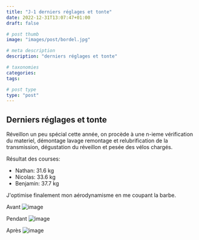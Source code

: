 ```yaml
---
title: "J-1 derniers réglages et tonte"
date: 2022-12-31T13:07:47+01:00
draft: false

# post thumb
image: "images/post/bordel.jpg"

# meta description
description: "derniers réglages et tonte"

# taxonomies
categories:
tags:

# post type
type: "post"
---
```


## Derniers réglages et tonte

Réveillon un peu spécial cette année, on procède à une n-ieme vérification du materiel, démontage lavage remontage et relubrification de la transmission, dégustation du réveillon et pesée des vélos chargés. 

Résultat des courses:
- Nathan: 31.6 kg
- Nicolas: 33.6 kg
- Benjamin: 37.7 kg

J'optimise finalement mon aérodynamisme en me coupant la barbe. 

Avant
![image](../../images/post/tonte_avant.jpg)

Pendant
![image](../../images/post/tonte_pendant.jpg)

Après
![image](../../images/post/tonte_apres.jpg)
